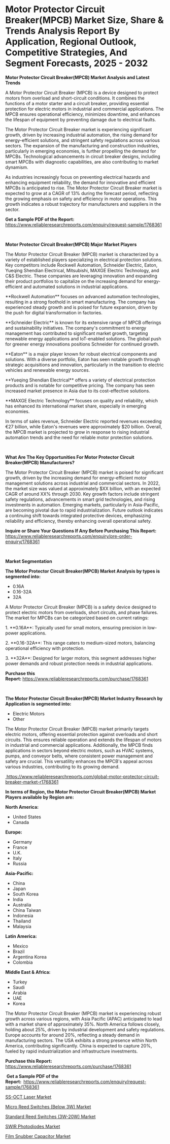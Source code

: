 <p><h1>Motor Protector Circuit Breaker(MPCB) Market Size, Share & Trends Analysis Report By Application, Regional Outlook, Competitive Strategies, And Segment Forecasts, 2025 - 2032</h1></p><p><strong>Motor Protector Circuit Breaker(MPCB) Market Analysis and Latest Trends</strong></p>
<p><p>A Motor Protector Circuit Breaker (MPCB) is a device designed to protect motors from overload and short-circuit conditions. It combines the functions of a motor starter and a circuit breaker, providing essential protection for electric motors in industrial and commercial applications. The MPCB ensures operational efficiency, minimizes downtime, and enhances the lifespan of equipment by preventing damage due to electrical faults.</p><p>The Motor Protector Circuit Breaker market is experiencing significant growth, driven by increasing industrial automation, the rising demand for energy-efficient solutions, and stringent safety regulations across various sectors. The expansion of the manufacturing and construction industries, particularly in emerging economies, is further propelling the demand for MPCBs. Technological advancements in circuit breaker designs, including smart MPCBs with diagnostic capabilities, are also contributing to market dynamism.</p><p>As industries increasingly focus on preventing electrical hazards and enhancing equipment reliability, the demand for innovative and efficient MPCBs is anticipated to rise. The Motor Protector Circuit Breaker market is expected to grow at a CAGR of 13% during the forecast period, reflecting the growing emphasis on safety and efficiency in motor operations. This growth indicates a robust trajectory for manufacturers and suppliers in the sector.</p></p>
<p><strong>Get a Sample PDF of the Report:&nbsp;</strong> <a href="https://www.reliableresearchreports.com/enquiry/request-sample/1768361?utm_campaign=83&utm_medium=2&utm_source=Github&utm_content=ia&utm_term=06042025&utm_id=motor-protector-circuit-breakermpcb">https://www.reliableresearchreports.com/enquiry/request-sample/1768361</a></p>
<p>&nbsp;</p>
<p><strong>Motor Protector Circuit Breaker(MPCB) Major Market Players</strong></p>
<p><p>The Motor Protector Circuit Breaker (MPCB) market is characterized by a variety of established players specializing in electrical protection solutions. Key competitors include Rockwell Automation, Schneider Electric, Eaton, Yueqing Shendian Electrical, Mitsubishi, MAXGE Electric Technology, and C&S Electric. These companies are leveraging innovation and expanding their product portfolios to capitalize on the increasing demand for energy-efficient and automated solutions in industrial applications.</p><p>**Rockwell Automation** focuses on advanced automation technologies, resulting in a strong foothold in smart manufacturing. The company has experienced steady growth and is poised for future expansion, driven by the push for digital transformation in factories. </p><p>**Schneider Electric** is known for its extensive range of MPCB offerings and sustainability initiatives. The company's commitment to energy management has contributed to significant market growth, targeting renewable energy applications and IoT-enabled solutions. The global push for greener energy innovations positions Schneider for continued growth.</p><p>**Eaton** is a major player known for robust electrical components and solutions. With a diverse portfolio, Eaton has seen notable growth through strategic acquisitions and innovation, particularly in the transition to electric vehicles and renewable energy sources. </p><p>**Yueqing Shendian Electrical** offers a variety of electrical protection products and is notable for competitive pricing. The company has seen increased market presence in Asia due to its cost-effective solutions.</p><p>**MAXGE Electric Technology** focuses on quality and reliability, which has enhanced its international market share, especially in emerging economies.</p><p>In terms of sales revenue, Schneider Electric reported revenues exceeding €27 billion, while Eaton's revenues were approximately $20 billion. Overall, the MPCB market is projected to grow in response to rising industrial automation trends and the need for reliable motor protection solutions.</p></p>
<p>&nbsp;</p>
<p><strong>What Are The Key Opportunities For Motor Protector Circuit Breaker(MPCB) Manufacturers?</strong></p>
<p><p>The Motor Protector Circuit Breaker (MPCB) market is poised for significant growth, driven by the increasing demand for energy-efficient motor management solutions across industrial and commercial sectors. In 2022, the market size was valued at approximately $XX billion, with an expected CAGR of around XX% through 2030. Key growth factors include stringent safety regulations, advancements in smart grid technologies, and rising investments in automation. Emerging markets, particularly in Asia-Pacific, are becoming pivotal due to rapid industrialization. Future outlook indicates a continuing shift towards integrated protective devices, emphasizing reliability and efficiency, thereby enhancing overall operational safety.</p></p>
<p><strong>Inquire or Share Your Questions If Any Before Purchasing This Report:</strong> <a href="https://www.reliableresearchreports.com/enquiry/pre-order-enquiry/1768361?utm_campaign=83&utm_medium=2&utm_source=Github&utm_content=ia&utm_term=06042025&utm_id=motor-protector-circuit-breakermpcb">https://www.reliableresearchreports.com/enquiry/pre-order-enquiry/1768361</a></p>
<p>&nbsp;</p>
<p><strong>Market Segmentation</strong></p>
<p><strong>The Motor Protector Circuit Breaker(MPCB) Market Analysis by types is segmented into:</strong></p>
<p><ul><li>0.16A</li><li>0.16-32A</li><li>32A</li></ul></p>
<p><p>A Motor Protector Circuit Breaker (MPCB) is a safety device designed to protect electric motors from overloads, short circuits, and phase failures. The market for MPCBs can be categorized based on current ratings: </p><p>1. **0.16A**: Typically used for small motors, ensuring precision in low-power applications.</p><p>2. **0.16-32A**: This range caters to medium-sized motors, balancing operational efficiency with protection.</p><p>3. **32A**: Designed for larger motors, this segment addresses higher power demands and robust protection needs in industrial applications.</p></p>
<p><strong>Purchase this Report:&nbsp;</strong><a href="https://www.reliableresearchreports.com/purchase/1768361?utm_campaign=83&utm_medium=2&utm_source=Github&utm_content=ia&utm_term=06042025&utm_id=motor-protector-circuit-breakermpcb">https://www.reliableresearchreports.com/purchase/1768361</a></p>
<p>&nbsp;</p>
<p><strong>The Motor Protector Circuit Breaker(MPCB) Market Industry Research by Application is segmented into:</strong></p>
<p><ul><li>Electric Motors</li><li>Other</li></ul></p>
<p><p>The Motor Protector Circuit Breaker (MPCB) market primarily targets electric motors, offering essential protection against overloads and short circuits. This ensures reliable operation and extends the lifespan of motors in industrial and commercial applications. Additionally, the MPCB finds applications in sectors beyond electric motors, such as HVAC systems, pumps, and conveyor belts, where consistent power management and safety are crucial. This versatility enhances the MPCB's appeal across various industries, contributing to its growing demand.</p></p>
<p><a href="https://www.reliableresearchreports.com/global-motor-protector-circuit-breaker-market-r1768361?utm_campaign=83&utm_medium=2&utm_source=Github&utm_content=ia&utm_term=06042025&utm_id=motor-protector-circuit-breakermpcb">&nbsp;https://www.reliableresearchreports.com/global-motor-protector-circuit-breaker-market-r1768361</a></p>
<p><strong>In terms of Region, the Motor Protector Circuit Breaker(MPCB) Market Players available by Region are:</strong></p>
<p>
    <p> <strong> North America: </strong>
        <ul>
            <li>United States</li>
            <li>Canada</li>
        </ul>
        </p> 
    <p> <strong> Europe: </strong>
        <ul>
            <li>Germany</li>
            <li>France</li>
            <li>U.K.</li>
            <li>Italy</li>
            <li>Russia</li>
        </ul>
        </p> 
    <p> <strong> Asia-Pacific: </strong>
        <ul>
            <li>China</li>
            <li>Japan</li>
            <li>South Korea</li>
            <li>India</li>
            <li>Australia</li>
            <li>China Taiwan</li>
            <li>Indonesia</li>
            <li>Thailand</li>
            <li>Malaysia</li>
        </ul>
        </p> 
    <p> <strong> Latin America: </strong>
        <ul>
            <li>Mexico</li>
            <li>Brazil</li>
            <li>Argentina Korea</li>
            <li>Colombia</li>
        </ul>
        </p> 
    <p> <strong> Middle East & Africa: </strong>
        <ul>
            <li>Turkey</li>
            <li>Saudi</li>
            <li>Arabia</li>
            <li>UAE</li>
            <li>Korea</li>
        </ul>
    </p>
    </p>
<p><p>The Motor Protector Circuit Breaker (MPCB) market is experiencing robust growth across various regions, with Asia Pacific (APAC) anticipated to lead with a market share of approximately 35%. North America follows closely, holding about 25%, driven by industrial development and safety regulations. Europe accounts for around 20%, reflecting a steady demand in manufacturing sectors. The USA exhibits a strong presence within North America, contributing significantly. China is expected to capture 20%, fueled by rapid industrialization and infrastructure investments.</p></p>
<p><strong>Purchase this Report: </strong><a href="https://www.reliableresearchreports.com/purchase/1768361?utm_campaign=83&utm_medium=2&utm_source=Github&utm_content=ia&utm_term=06042025&utm_id=motor-protector-circuit-breakermpcb">https://www.reliableresearchreports.com/purchase/1768361</a></p>
<p>&nbsp;<strong>Get a Sample PDF of the Report:&nbsp;&nbsp;</strong><a href="https://www.reliableresearchreports.com/enquiry/request-sample/1768361?utm_campaign=83&utm_medium=2&utm_source=Github&utm_content=ia&utm_term=06042025&utm_id=motor-protector-circuit-breakermpcb">https://www.reliableresearchreports.com/enquiry/request-sample/1768361</a></p>
<p><strong></strong></p>
<p><p><a href="https://github.com/baheraennika/Market-Research-Report-List-1/blob/main/ss-oct-laser-market.md?utm_campaign=83&utm_medium=2&utm_source=Github&utm_content=ia&utm_term=06042025&utm_id=motor-protector-circuit-breakermpcb">SS-OCT Laser Market</a></p><p><a href="https://github.com/elroddrewspm/Market-Research-Report-List-1/blob/main/micro-reed-switches-below-3w-market.md?utm_campaign=83&utm_medium=2&utm_source=Github&utm_content=ia&utm_term=06042025&utm_id=motor-protector-circuit-breakermpcb">Micro Reed Switches (Below 3W) Market</a></p><p><a href="https://github.com/helmeludu/Market-Research-Report-List-1/blob/main/standard-reed-switches-3w-20w-market.md?utm_campaign=83&utm_medium=2&utm_source=Github&utm_content=ia&utm_term=06042025&utm_id=motor-protector-circuit-breakermpcb">Standard Reed Switches (3W-20W) Market</a></p><p><a href="https://github.com/mokeleveisel/Market-Research-Report-List-1/blob/main/swir-photodiodes-market.md?utm_campaign=83&utm_medium=2&utm_source=Github&utm_content=ia&utm_term=06042025&utm_id=motor-protector-circuit-breakermpcb">SWIR Photodiodes Market</a></p><p><a href="https://github.com/adelanwkadua/Market-Research-Report-List-1/blob/main/film-snubber-capacitor-market.md?utm_campaign=83&utm_medium=2&utm_source=Github&utm_content=ia&utm_term=06042025&utm_id=motor-protector-circuit-breakermpcb">Film Snubber Capacitor Market</a></p></p>
